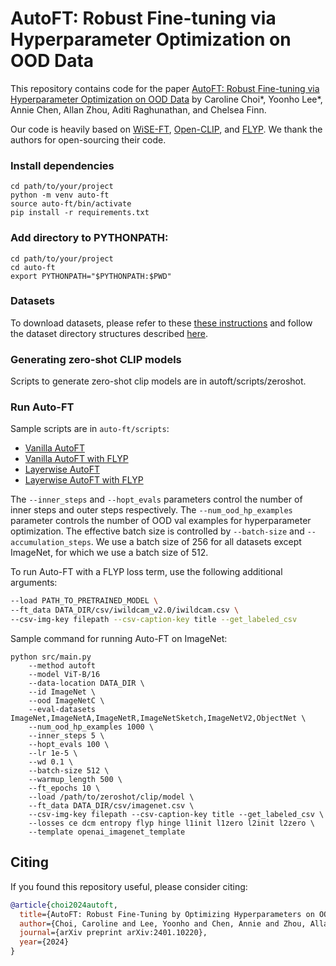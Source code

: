 # AutoFT: Robust Fine-tuning via Hyperparameter Optimization on OOD Data

This repository contains code for the paper [AutoFT: Robust Fine-tuning via Hyperparameter Optimization on OOD Data](https://arxiv.org/abs/2401.10220) by Caroline Choi*, Yoonho Lee*, Annie Chen, Allan Zhou, Aditi Raghunathan, and Chelsea Finn.

Our code is heavily based on [WiSE-FT](https://github.com/mlfoundations/wise-ft), [Open-CLIP](https://github.com/mlfoundations/open_clip), and [FLYP](https://github.com/locuslab/FLYP). We thank the authors for open-sourcing their code.


### Install dependencies

```
cd path/to/your/project
python -m venv auto-ft
source auto-ft/bin/activate
pip install -r requirements.txt
```

### Add directory to PYTHONPATH:

```
cd path/to/your/project
cd auto-ft
export PYTHONPATH="$PYTHONPATH:$PWD"
```

### Datasets

To download datasets, please refer to these [these instructions](https://github.com/mlfoundations/wise-ft/blob/master/datasets.md) and follow the dataset directory structures described [here](https://github.com/locuslab/FLYP/blob/main/DATA.md).

### Generating zero-shot CLIP models

Scripts to generate zero-shot clip models are in autoft/scripts/zeroshot.

### Run Auto-FT

Sample scripts are in `auto-ft/scripts`:

- [Vanilla AutoFT](https://github.com/cchoi1/robust-optimizer/blob/master/autoft/scripts/iwildcam/autoft_is10_ex1000.sh)
- [Vanilla AutoFT with FLYP](https://github.com/cchoi1/robust-optimizer/blob/master/autoft/scripts/iwildcam/autoft_flyp_is10.sh)
- [Layerwise AutoFT](https://github.com/**cchoi1**/robust-optimizer/blob/master/autoft/scripts/iwildcam/autoft_layer_is50.sh)
- [Layerwise AutoFT with FLYP](https://github.com/cchoi1/robust-optimizer/blob/master/autoft/scripts/iwildcam/autoft_layer_is10_flyp.sh)


The `--inner_steps` and `--hopt_evals` parameters control the number of inner steps and outer steps respectively.
The `--num_ood_hp_examples` parameter controls the number of OOD val examples for hyperparameter optimization.
The effective batch size is controlled by `--batch-size` and `--accumulation_steps`. 
We use a batch size of 256 for all datasets except ImageNet, for which we use a batch size of 512.

To run Auto-FT with a FLYP loss term, use the following additional arguments:

```bash
--load PATH_TO_PRETRAINED_MODEL \
--ft_data DATA_DIR/csv/iwildcam_v2.0/iwildcam.csv \
--csv-img-key filepath --csv-caption-key title --get_labeled_csv
```

Sample command for running Auto-FT on ImageNet:

```
python src/main.py
    --method autoft
    --model ViT-B/16
    --data-location DATA_DIR \
    --id ImageNet \
    --ood ImageNetC \
    --eval-datasets ImageNet,ImageNetA,ImageNetR,ImageNetSketch,ImageNetV2,ObjectNet \
    --num_ood_hp_examples 1000 \
    --inner_steps 5 \
    --hopt_evals 100 \
    --lr 1e-5 \
    --wd 0.1 \
    --batch-size 512 \
    --warmup_length 500 \
    --ft_epochs 10 \
    --load /path/to/zeroshot/clip/model \
    --ft_data DATA_DIR/csv/imagenet.csv \
    --csv-img-key filepath --csv-caption-key title --get_labeled_csv \
    --losses ce dcm entropy flyp hinge l1init l1zero l2init l2zero \
    --template openai_imagenet_template
```

## Citing

If you found this repository useful, please consider citing:
```bibtex
@article{choi2024autoft,
  title={AutoFT: Robust Fine-Tuning by Optimizing Hyperparameters on OOD Data},
  author={Choi, Caroline and Lee, Yoonho and Chen, Annie and Zhou, Allan and Raghunathan, Aditi and Finn, Chelsea},
  journal={arXiv preprint arXiv:2401.10220},
  year={2024}
}
```

